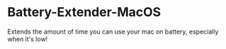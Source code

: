 # Battery-Extender-MacOS
Extends the amount of time you can use your mac on battery, especially when it's low!
